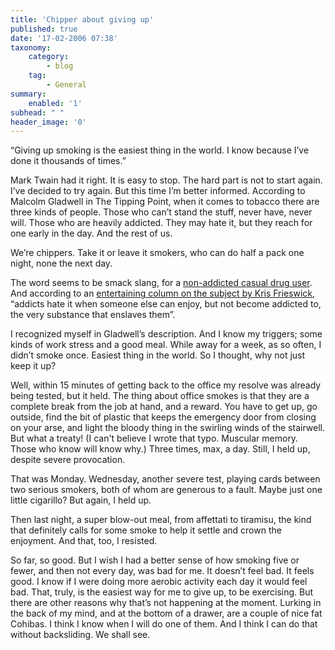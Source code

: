 ```yaml
---
title: 'Chipper about giving up'
published: true
date: '17-02-2006 07:38'
taxonomy:
    category:
        - blog
    tag:
        - General
summary:
    enabled: '1'
subhead: " "
header_image: '0'
---
```


“Giving up smoking is the easiest thing in the world. I know because I’ve done it thousands of times.”

Mark Twain had it right. It is easy to stop. The hard part is not to start again. I’ve decided to try again. But this time I’m better informed. According to Malcolm Gladwell in The Tipping Point, when it comes to tobacco there are three kinds of people. Those who can’t stand the stuff, never have, never will. Those who are heavily addicted. They may hate it, but they reach for one early in the day. And the rest of us.

We’re chippers. Take it or leave it smokers, who can do half a pack one night, none the next day.

The word seems to be smack slang, for a [non-addicted casual drug user](https://web.archive.org/web/20090508145102/http://www.heroinaddiction2.com/heroin-information.htm). And according to an [entertaining column on the subject by Kris Frieswick](https://bostonphoenix.com/archive/features/00/04/27/OUT_THERE.html), “addicts hate it when someone else can enjoy, but not become addicted to, the very substance that enslaves them”.

I recognized myself in Gladwell’s description. And I know my triggers; some kinds of work stress and a good meal. While away for a week, as so often, I didn’t smoke once. Easiest thing in the world. So I thought, why not just keep it up? 

Well, within 15 minutes of getting back to the office my resolve was already being tested, but it held. The thing about office smokes is that they are a complete break from the job at hand, and a reward. You have to get up, go outside, find the bit of plastic that keeps the emergency door from closing on your arse, and light the bloody thing in the swirling winds of the stairwell. But what a treaty! (I can't believe I wrote that typo. Muscular memory. Those who know will know why.) Three times, max, a day. Still, I held up, despite severe provocation.

That was Monday. Wednesday, another severe test, playing cards between two serious smokers, both of whom are generous to a fault. Maybe just one little cigarillo? But again, I held up.

Then last night, a super blow-out meal, from affettati to tiramisu, the kind that definitely calls for some smoke to help it settle and crown the enjoyment. And that, too, I resisted.

So far, so good. But I wish I had a better sense of how smoking five or fewer, and then not every day, was bad for me. It doesn’t feel bad. It feels good. I know if I were doing more aerobic activity each day it would feel bad. That, truly, is the easiest way for me to give up, to be exercising. But there are other reasons why that’s not happening at the moment. Lurking in the back of my mind, and at the bottom of a drawer, are a couple of nice fat Cohibas. I think I know when I will do one of them. And I think I can do that without backsliding. We shall see.

